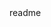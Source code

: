 <snippet>
  <content><![CDATA[
# ${1:OSBot Account Manager}
This is a bare-bones open source account manager for the OSBot community.
## Installation
Compile.
## Usage
This is mainly to support Tutorial Island scripts that are capable of running from command prompt.
## License
Apache 2.0 -- Read the LICENSE.md for more information.
]]></content>
  <tabTrigger>readme</tabTrigger>
</snippet>
